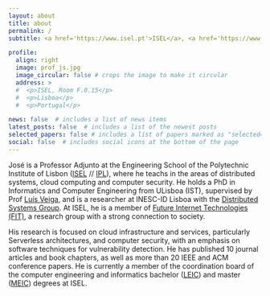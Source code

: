```yaml
---
layout: about
title: about
permalink: /
subtitle: <a href='https://www.isel.pt'>ISEL</a>, <a href='https://www.ipl.pt'>IPL</a>, <a href='https://fit.isel.pt'>FIT-ISEL</a>, <a href='https://www.inesc-id.pt'>INESC-ID Lisboa</a>

profile:
  align: right
  image: prof_js.jpg
  image_circular: false # crops the image to make it circular
  address: >
  #  <p>ISEL, Room F.0.15</p>
  #  <p>Lisboa</p>
  #  <p>Portugal</p>

news: false  # includes a list of news items
latest_posts: false  # includes a list of the newest posts
selected_papers: false # includes a list of papers marked as "selected={true}"
social: false  # includes social icons at the bottom of the page
---
```


José is a Professor Adjunto at the Engineering School of the Polytechnic Institute of Lisbon ([ISEL](https://www.isel.pt) // [IPL](https://www.ipl.pt)), where he teachs in the areas of distributed systems, cloud computing and computer security. He holds a PhD in Informatics and Computer Engineering from ULisboa (IST), supervised by Prof [Luís Veiga](https://www.dpss.inesc-id.pt/~lveiga/), and is a researcher at INESC-ID Lisboa with the [Distributed Systems Group](https://www.dpss.inesc-id.pt). At ISEL, he is a member of [Future Internet Technologies (FIT)](https://fit.isel.pt), a research group with a strong connection to society. 

His research is focused on cloud infrastructure and services, particularly Serverless architectures, and computer security, with an emphasis on software techniques for vulnerability detection. He has published 10 journal articles and book chapters, as well as more than 20 IEEE and ACM conference papers. He is currently a member of the coordination board of the computer engineering and informatics bachelor ([LEIC](https://www.isel.pt/en/curso/bsc-degree/computer-science-and-computer-engineering)) and master ([MEIC](https://www.isel.pt/en/curso/masters-degree/master-computer-science-and-engineering)) degrees at ISEL.


